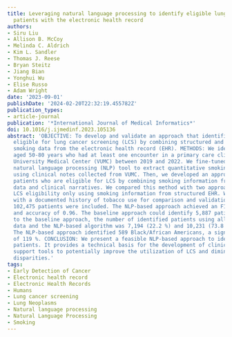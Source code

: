 ```yaml
---
title: Leveraging natural language processing to identify eligible lung cancer screening
  patients with the electronic health record
authors:
- Siru Liu
- Allison B. McCoy
- Melinda C. Aldrich
- Kim L. Sandler
- Thomas J. Reese
- Bryan Steitz
- Jiang Bian
- Yonghui Wu
- Elise Russo
- Adam Wright
date: '2023-09-01'
publishDate: '2024-02-20T22:32:19.455782Z'
publication_types:
- article-journal
publication: '*International Journal of Medical Informatics*'
doi: 10.1016/j.ijmedinf.2023.105136
abstract: 'OBJECTIVE: To develop and validate an approach that identifies patients
  eligible for lung cancer screening (LCS) by combining structured and unstructured
  smoking data from the electronic health record (EHR). METHODS: We identified patients
  aged 50-80 years who had at least one encounter in a primary care clinic at Vanderbilt
  University Medical Center (VUMC) between 2019 and 2022. We fine-tuned an existing
  natural language processing (NLP) tool to extract quantitative smoking information
  using clinical notes collected from VUMC. Then, we developed an approach to identify
  patients who are eligible for LCS by combining smoking information from structured
  data and clinical narratives. We compared this method with two approaches to identify
  LCS eligibility only using smoking information from structured EHR. We used 50 patients
  with a documented history of tobacco use for comparison and validation. RESULTS:
  102,475 patients were included. The NLP-based approach achieved an F1-score of 0.909,
  and accuracy of 0.96. The baseline approach could identify 5,887 patients. Compared
  to the baseline approach, the number of identified patients using all structured
  data and the NLP-based algorithm was 7,194 (22.2 %) and 10,231 (73.8 %), respectively.
  The NLP-based approach identified 589 Black/African Americans, a significant increase
  of 119 %. CONCLUSION: We present a feasible NLP-based approach to identify LCS eligible
  patients. It provides a technical basis for the development of clinical decision
  support tools to potentially improve the utilization of LCS and diminish healthcare
  disparities.'
tags:
- Early Detection of Cancer
- Electronic health record
- Electronic Health Records
- Humans
- Lung cancer screening
- Lung Neoplasms
- Natural language processing
- Natural Language Processing
- Smoking
---
```

